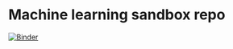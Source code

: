 # Machine learning sandbox repo


[![Binder](https://mybinder.org/badge.svg)](https://mybinder.org/v2/gh/denglert/machine-learning-sandbox/master)
